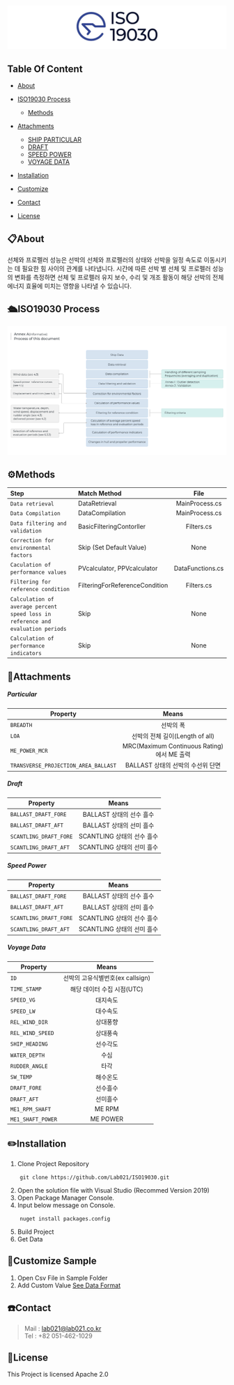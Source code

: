 
![hi](./image/iso_logo.jpg)

## Table Of Content

* [About](#📋About)
* [ISO19030 Process](#🛳️ISO19030-Process)
    * [Methods](️#⚙️Methods)
* [Attachments](#📁Attachments)
    * [SHIP PARTICULAR](#Particular)
    * [DRAFT](#Draft)
    * [SPEED POWER](#Speed-power)
    * [VOYAGE DATA](#Voyage-data)
    
* [Installation](#✏️Installation)
* [Customize](#🔧Customize-Sample)
* [Contact](#☎️Contact)
* [License](#📜License )


## 📋About 
  선체와 프로펠러 성능은 선박의 선체와 프로펠러의 상태와 선박을 일정 속도로 이동시키는 데 필요한 힘 사이의 관계를 나타냅니다. 시간에 따른 선박 별 선체 및 프로펠러 성능의 변화를 측정하면 선체 및 프로펠러 유지 보수, 수리 및 개조 활동이 해당 선박의 전체 에너지 효율에 미치는 영향을 나타낼 수 있습니다.
  
## 🛳️ISO19030 Process
![MethodProcess](./image/iso_inforgraph.png)

## ⚙️Methods
| Step | Match Method | File
|:---|:---|:---:|
|`Data retrieval`| DataRetrieval | MainProcess.cs
|`Data Compilation`| DataCompilation | MainProcess.cs
|`Data filtering and validation`| BasicFilteringContorller | Filters.cs
|`Correction for environmental factors`| Skip (Set Default Value) | None
|`Caculation of performance values`| PVcalculator, PPVcalculator | DataFunctions.cs
|`Filtering for reference condition`| FilteringForReferenceCondition | Filters.cs
|`Calculation of average percent speed loss in reference and evaluation periods`| Skip | None
|`Calculation of performance indicators`| Skip | None









## 📁Attachments

##### Particular 
| Property | Means | 
|---|:---:|
`BREADTH` | 선박의 폭
`LOA` | 선박의 전체 길이(Length of all) 
`ME_POWER_MCR` | MRC(Maximum Continuous Rating)에서 ME 출력
`TRANSVERSE_PROJECTION_AREA_BALLAST` | BALLAST 상태의 선박의 수선위 단면

##### Draft

| Property | Means |
|---|:---:|
`BALLAST_DRAFT_FORE` | BALLAST 상태의 선수 흘수
`BALLAST_DRAFT_AFT` | BALLAST 상태의 선미 흘수 
`SCANTLING_DRAFT_FORE` | SCANTLING 상태의 선수 흘수
`SCANTLING_DRAFT_AFT` | SCANTLING 상태의 선미 흘수


##### Speed Power
| Property | Means | 
|---|:---:|
`BALLAST_DRAFT_FORE` |  BALLAST 상태의 선수 흘수 
`BALLAST_DRAFT_AFT` |  BALLAST 상태의 선미 흘수 
`SCANTLING_DRAFT_FORE` |  SCANTLING 상태의 선수 흘수
`SCANTLING_DRAFT_AFT` |  SCANTLING 상태의 선미 흘수

##### Voyage Data
| Property | Means
|---|:---:|
`ID` | 선박의 고유식별번호(ex callsign)
`TIME_STAMP` | 해당 데이터 수집 시점(UTC)
`SPEED_VG` | 대지속도 
`SPEED_LW` | 대수속도 
`REL_WIND_DIR` | 상대풍향 
`REL_WIND_SPEED` | 상대풍속 
`SHIP_HEADING` | 선수각도 
`WATER_DEPTH` | 수심 
`RUDDER_ANGLE` | 타각 
`SW_TEMP` | 해수온도 
`DRAFT_FORE` | 선수흘수 
`DRAFT_AFT` | 선미흘수 
`ME1_RPM_SHAFT` | ME RPM 
`ME1_SHAFT_POWER` | ME POWER 




## ✏️Installation

1. Clone Project Repository 
````
    git clone https://github.com/Lab021/ISO19030.git
````
2. Open the solution file with Visual Studio (Recommed Version 2019)
3. Open Package Manager Console.
4. Input below message on Console.
````
    nuget install packages.config
````
5. Build Project
6. Get Data

## 🔧Customize Sample 
1. Open Csv File in Sample Folder
2. Add Custom Value [See Data Format](#📁Attachments)

## ☎️Contact
>Mail : lab021@lab021.co.kr
<br>Tel : +82 051-462-1029

## 📜License 
This Project is licensed Apache 2.0
